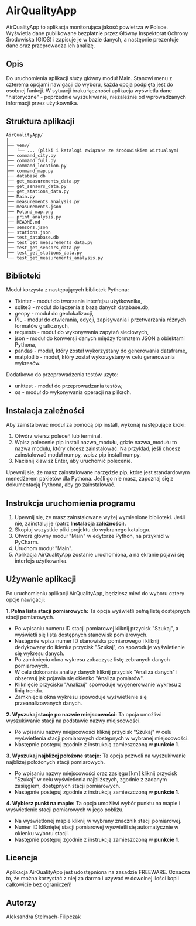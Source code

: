 # AirQualityApp

AirQualityApp to aplikacja monitorująca jakość powietrza w Polsce. 
Wyświetla dane publikowane bezpłatnie przez Główny Inspektorat Ochrony Środowiska (GIOŚ) i zapisuje je w bazie danych, a następnie prezentuje dane oraz przeprowadza ich analizę.

## Opis

Do uruchomienia aplikacji służy główny moduł Main. 
Stanowi menu z czterema opcjami nawigacji do wyboru, każda opcja podpięta jest do osobnej funkcji. 
W sytuacji braku łączności aplikacja wyświetla dane "historyczne" - poprzednie wyszukiwanie, niezależnie od wprowadzanych informacji przez użytkownika.

## Struktura aplikacji
```
AirQualityApp/
│
├── venv/
│   └── ... (pliki i katalogi związane ze środowiskiem wirtualnym)
├── command_city.py
├── command_full.py
├── command_location.py
├── command_map.py
├── database.db
├── get_measurements_data.py
├── get_sensors_data.py
├── get_stations_data.py
├── Main.py
├── measurements_analysis.py
├── measurements.json
├── Poland_map.png
├── print_analysis.py
├── README.md
├── sensors.json
├── stations.json
├── test_database.db
├── test_get_measurements_data.py
├── test_get_sensors_data.py
├── test_get_stations_data.py
└── test_get_measurements_analysis.py
```

## Biblioteki

Moduł korzysta z następujących bibliotek Pythona:

- Tkinter - moduł do tworzenia interfejsu użytkownika,
- sqlite3 - moduł do łączenia z bazą danych database.db,
- geopy - moduł do geolokalizacji,
- PIL - moduł do otwierania, edycji, zapisywania i przetwarzania różnych formatów graficznych,
- requests - moduł do wykonywania zapytań sieciowych,
- json - moduł do konwersji danych między formatem JSON a obiektami Pythona,
- pandas - moduł, który został wykorzystany do generowania dataframe,
- matplotlib - moduł, który został wykorzystany w celu generowania wykresów.

Dodatkowo do przeprowadzenia testów uzyto:
- unittest - moduł do przeprowadzania testów,
- os - moduł do wykonywania operacji na plikach.

## Instalacja zależności

Aby zainstalować moduł za pomocą pip install, wykonaj następujące kroki:

1. Otwórz wiersz poleceń lub terminal.
2. Wpisz polecenie pip install nazwa_modułu, gdzie nazwa_modułu to nazwa modułu, który chcesz zainstalować. 
Na przykład, jeśli chcesz zainstalować moduł numpy, wpisz pip install numpy.
3. Naciśnij klawisz Enter, aby uruchomić polecenie.

Upewnij się, że masz zainstalowane narzędzie pip, które jest standardowym menedżerem pakietów dla Pythona. 
Jeśli go nie masz, zapoznaj się z dokumentacją Pythona, aby go zainstalować.

## Instrukcja uruchomienia programu

1. Upewnij się, że masz zainstalowane wyżej wymienione biblioteki. Jeśli nie, zainstaluj je (patrz **Instalacja zależności**).
2. Skopiuj wszystkie pliki projektu do wybranego katalogu.
3. Otwórz główny moduł "Main" w edytorze Python, na przykład w PyCharm.
4. Uruchom moduł "Main".
5. Aplikacja AirQualityApp zostanie uruchomiona, a na ekranie pojawi się interfejs użytkownika.

## Używanie aplikacji

Po uruchomieniu aplikacji AirQualityApp, będziesz mieć do wyboru cztery opcje nawigacji:

**1. Pełna lista stacji pomiarowych:** Ta opcja wyświetli pełną listę dostępnych stacji pomiarowych.
- Po wpisaniu numeru ID stacji pomiarowej kliknij przycisk "Szukaj", a wyświetli się lista dostępnych stanowisk pomiarowych. 
- Następnie wpisz numer ID stanowiska pomiarowego i kliknij dedykowany do ikienka przycisk "Szukaj", co spowoduje wyświetlenie się wykresu danych.
- Po zamknięciu okna wykresu zobaczysz listę zebranych danych pomiarowych.
- W celu dokonania analizy danych kliknij przycisk "Analiza danych" i obserwuj jak pojawia się okienko "Analiza pomiarów".
- Kliknięcie przycisku "Analizuj" spowoduje wygenerowanie wykresu z linią trendu.
- Zamknięcie okna wykresu spowoduje wyświetlenie się przeanalizowanych danych.

**2. Wyszukaj stacje po nazwie miejscowości:** Ta opcja umożliwi wyszukiwanie stacji na podstawie nazwy miejscowości.
- Po wpisaniu nazwy miejscowości kliknij przycisk "Szukaj" w celu wyświetlenia stacji pomiarowych dostępnych w wybranej miejscowości.
- Następnie postępuj zgodnie z instrukcją zamieszczoną w **punkcie 1**.

**3. Wyszukaj najbliżej położone stacje:** Ta opcja pozwoli na wyszukiwanie najbliżej położonych stacji pomiarowych.
- Po wpisaniu nazwy miejscowości oraz zasięgu [km] kliknij przycisk "Szukaj" w celu wyświetlenia najbliższych, zgodnie z zadanym zasięgiem, dostępnych stacji pomiarowych.
- Następnie postępuj zgodnie z instrukcją zamieszczoną w **punkcie 1**.

**4. Wybierz punkt na mapie:** Ta opcja umożliwi wybór punktu na mapie i wyświetlenie stacji pomiarowych w jego pobliżu.
- Na wyświetlonej mapie kliknij w wybrany znacznik stacji pomiarowej.
- Numer ID klikniętej stacji pomiarowej wyświetli się automatycznie w okienku wyboru stacji. 
- Następnie postępuj zgodnie z instrukcją zamieszczoną w **punkcie 1**.

## Licencja

Aplikacja AirQualityApp jest udostępniona na zasadzie FREEWARE. 
Oznacza to, że można korzystać z niej za darmo i używać w dowolnej ilości kopii całkowicie bez ograniczeń!

## Autorzy

Aleksandra Stelmach-Filipczak


